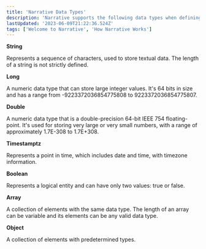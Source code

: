 ```yaml
---
title: 'Narrative Data Types'
description: 'Narrative supports the following data types when defining the schema of a dataset.'
lastUpdated: '2023-06-09T21:22:36.524Z'
tags: ['Welcome to Narrative', 'How Narrative Works']
---
```

**String**

Represents a sequence of characters, used to store textual data. The length of a string is not strictly defined.

**Long**

A numeric data type that can store large integer values. It's 64 bits in size and has a range from -9223372036854775808 to 9223372036854775807.

**Double**

A numeric data type that is a double-precision 64-bit IEEE 754 floating-point. It's used for storing very large or very small numbers, with a range of approximately 1.7E-308 to 1.7E+308.

**Timestamptz**

Represents a point in time, which includes date and time, with timezone information.

**Boolean**

Represents a logical entity and can have only two values: true or false.

**Array**

A collection of elements with the same data type. The length of an array can be variable and its elements can be any valid data type.

**Object**

A collection of elements with predetermined types.
